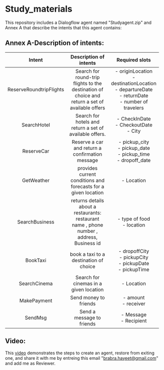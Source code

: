 # Study_materials
This repository includes a Dialogflow agent named "Studyagent.zip" and Annex A that describe the intents that this agent contains:

## Annex A-Description of intents: 

| Intent           |Description of intents |Required slots  | 
|:-------------:|:-----:|:-----:|
| ReserveRoundtripFlights |Search for round-trip flights to the destination of choice and  return a set of available offers |-	originLocation <br/> -	destinationLocation <br/> -	departureDate <br/> -	returnDate <br/> -	number of travelers | 
| SearchHotel |Search for hotels and return a set of available offers.| -	CheckInDate <br/> -	CheckoutDate <br/> -	City| 
| ReserveCar |Reserve a car  and return a confirmation message| -	pickup_city <br/> -	pickup_date <br/> -	pickup_time <br/> -	dropoff_date|
| GetWeather  |provides current conditions and forecasts for a given location| - Location | -	Weather description |
| SearchBusiness |returns details about a restaurants:  restaurant name , phone number , address, Business id| - type of food <br/> - location|
| BookTaxi | book a taxi to a destination of choice|-	dropoffCity <br/> -	pickupCity <br/> -	pickupDate <br/> -	pickupTime|
| SearchCinema | Search for cinemas in a given location|-	Location | 
| MakePayment | Send money to friends| -	amount <br/> -	receiver|
| SendMsg |Send a message to friends| -	Message <br/> -	Recipient| 

## Video: 
This [video](https://drive.google.com/file/d/1cfa-wo8EINSpELaEHMZ2wv9xkQ5H9ZWx/view?usp=sharing) demonstrates the steps to create an agent, restore from exiting one, and share it with me by entreing this email "brabra.hayeet@gmail.com" and add me as Reviewer. 

